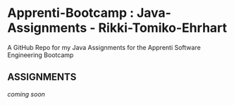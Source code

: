 # Apprenti-Bootcamp : Java-Assignments - Rikki-Tomiko-Ehrhart
A GitHub Repo for my Java Assignments for the Apprenti Software Engineering Bootcamp

## ASSIGNMENTS
*coming soon*
